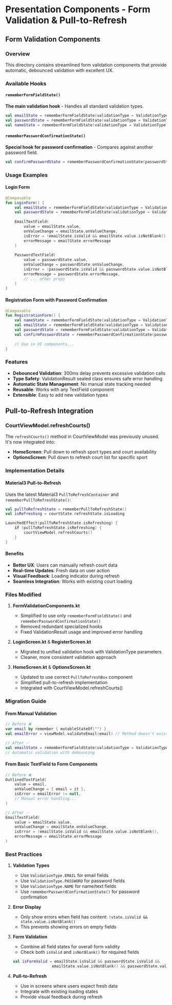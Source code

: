 # Presentation Components - Form Validation & Pull-to-Refresh

## Form Validation Components

### Overview
This directory contains streamlined form validation components that provide automatic, debounced validation with excellent UX.

### Available Hooks

#### `rememberFormFieldState()`
**The main validation hook** - Handles all standard validation types.
```kotlin
val emailState = rememberFormFieldState(validationType = ValidationType.EMAIL)
val passwordState = rememberFormFieldState(validationType = ValidationType.PASSWORD)
val nameState = rememberFormFieldState(validationType = ValidationType.NAME)
```

#### `rememberPasswordConfirmationState()`
**Special hook for password confirmation** - Compares against another password field.
```kotlin
val confirmPasswordState = rememberPasswordConfirmationState(passwordState.value)
```

### Usage Examples

#### Login Form
```kotlin
@Composable
fun LoginForm() {
    val emailState = rememberFormFieldState(validationType = ValidationType.EMAIL)
    val passwordState = rememberFormFieldState(validationType = ValidationType.PASSWORD)
    
    EmailTextField(
        value = emailState.value,
        onValueChange = emailState.onValueChange,
        isError = !emailState.isValid && emailState.value.isNotBlank(),
        errorMessage = emailState.errorMessage
    )
    
    PasswordTextField(
        value = passwordState.value,
        onValueChange = passwordState.onValueChange,
        isError = !passwordState.isValid && passwordState.value.isNotBlank(),
        errorMessage = passwordState.errorMessage,
        // ... other props
    )
}
```

#### Registration Form with Password Confirmation
```kotlin
@Composable
fun RegistrationForm() {
    val nameState = rememberFormFieldState(validationType = ValidationType.NAME)
    val emailState = rememberFormFieldState(validationType = ValidationType.EMAIL)
    val passwordState = rememberFormFieldState(validationType = ValidationType.PASSWORD)
    val confirmPasswordState = rememberPasswordConfirmationState(passwordState.value)
    
    // Use in UI components...
}
```

### Features

- **Debounced Validation**: 300ms delay prevents excessive validation calls
- **Type Safety**: ValidationResult sealed class ensures safe error handling
- **Automatic State Management**: No manual state tracking needed
- **Reusable**: Works with any TextField component
- **Extensible**: Easy to add new validation types

## Pull-to-Refresh Integration

### CourtViewModel.refreshCourts()
The `refreshCourts()` method in CourtViewModel was previously unused. It's now integrated into:

- **HomeScreen**: Pull down to refresh sport types and court availability
- **OptionsScreen**: Pull down to refresh court list for specific sport

### Implementation Details

#### Material3 Pull-to-Refresh
Uses the latest Material3 `PullToRefreshContainer` and `rememberPullToRefreshState()`:

```kotlin
val pullToRefreshState = rememberPullToRefreshState()
val isRefreshing = courtState.refreshState.isLoading

LaunchedEffect(pullToRefreshState.isRefreshing) {
    if (pullToRefreshState.isRefreshing) {
        courtViewModel.refreshCourts()
    }
}
```

#### Benefits
- **Better UX**: Users can manually refresh court data
- **Real-time Updates**: Fresh data on user action
- **Visual Feedback**: Loading indicator during refresh
- **Seamless Integration**: Works with existing court loading

### Files Modified

1. **FormValidationComponents.kt**
   - Simplified to use only `rememberFormFieldState()` and `rememberPasswordConfirmationState()`
   - Removed redundant specialized hooks
   - Fixed ValidationResult usage and improved error handling

2. **LoginScreen.kt** & **RegisterScreen.kt**
   - Migrated to unified validation hook with ValidationType parameters
   - Cleaner, more consistent validation approach

3. **HomeScreen.kt** & **OptionsScreen.kt**
   - Updated to use correct `PullToRefreshBox` component
   - Simplified pull-to-refresh implementation
   - Integrated with CourtViewModel.refreshCourts()

### Migration Guide

#### From Manual Validation
```kotlin
// Before ❌
var email by remember { mutableStateOf("") }
val emailError = viewModel.validateEmail(email) // Method doesn't exist!

// After ✅  
val emailState = rememberFormFieldState(validationType = ValidationType.EMAIL)
// Automatic validation with debouncing
```

#### From Basic TextField to Form Components
```kotlin
// Before ❌
OutlinedTextField(
    value = email,
    onValueChange = { email = it },
    isError = emailError != null,
    // Manual error handling...
)

// After ✅
EmailTextField(
    value = emailState.value,
    onValueChange = emailState.onValueChange,
    isError = !emailState.isValid && emailState.value.isNotBlank(),
    errorMessage = emailState.errorMessage
)
```

### Best Practices

1. **Validation Types**
   - Use `ValidationType.EMAIL` for email fields
   - Use `ValidationType.PASSWORD` for password fields
   - Use `ValidationType.NAME` for name/text fields
   - Use `rememberPasswordConfirmationState()` for password confirmation

2. **Error Display**
   - Only show errors when field has content: `!state.isValid && state.value.isNotBlank()`
   - This prevents showing errors on empty fields

3. **Form Validation**
   - Combine all field states for overall form validity
   - Check both `isValid` and `isNotBlank()` for required fields
   ```kotlin
   val isFormValid = emailState.isValid && passwordState.isValid &&
                    emailState.value.isNotBlank() && passwordState.value.isNotBlank()
   ```

4. **Pull-to-Refresh**
   - Use in screens where users expect fresh data
   - Integrate with existing loading states
   - Provide visual feedback during refresh 